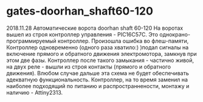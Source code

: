 # gates-doorhan_shaft60-120
2018.11.28
Автоматические ворота doorhan shaft 60-120
На воротах вышел из строя контроллер управления - PIC16C57C.
Это однокрано-программируемый контроллер. Произошла ошибка во флеш-памяти, 
Контроллер одновременно (одного раза хватило:) )подал сигналы на включение прямого и обратного движения электромотора,
замкнув при этом две фазы. Контроллер после такого замыкания - частично живой, 
на двух реле - вышли из строя контакты (прямого и обратного движения).
Влюбом случае дальше эта схема не будет обеспечивать адекватную функциональность.
Контроллер, на то время заменил на наиболее подходящий по питанию и распространнености, монтажу и наличию -
Attiny2313.
